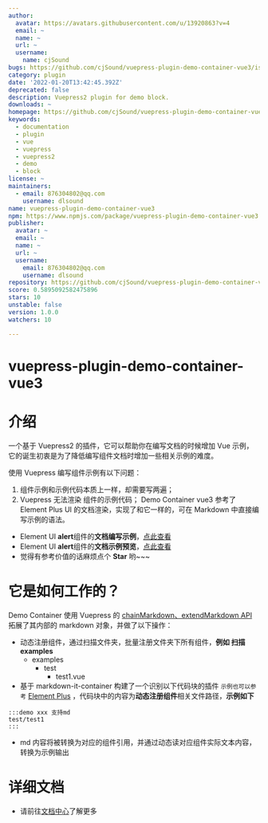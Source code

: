 ```yaml
---
author:
  avatar: https://avatars.githubusercontent.com/u/13920863?v=4
  email: ~
  name: ~
  url: ~
  username:
    name: cjSound
bugs: https://github.com/cjSound/vuepress-plugin-demo-container-vue3/issues
category: plugin
date: '2022-01-20T13:42:45.392Z'
deprecated: false
description: Vuepress2 plugin for demo block.
downloads: ~
homepage: https://github.com/cjSound/vuepress-plugin-demo-container-vue3#readme
keywords:
  - documentation
  - plugin
  - vue
  - vuepress
  - vuepress2
  - demo
  - block
license: ~
maintainers:
  - email: 876304802@qq.com
    username: dlsound
name: vuepress-plugin-demo-container-vue3
npm: https://www.npmjs.com/package/vuepress-plugin-demo-container-vue3
publisher:
  avatar: ~
  email: ~
  name: ~
  url: ~
  username:
    email: 876304802@qq.com
    username: dlsound
repository: https://github.com/cjSound/vuepress-plugin-demo-container-vue3
score: 0.5895092582475896
stars: 10
unstable: false
version: 1.0.0
watchers: 10

---
```


# vuepress-plugin-demo-container-vue3

# 介绍

一个基于 Vuepress2 的插件，它可以帮助你在编写文档的时候增加 Vue 示例，它的诞生初衷是为了降低编写组件文档时增加一些相关示例的难度。

使用 Vuepress 编写组件示例有以下问题：

1. 组件示例和示例代码本质上一样，却需要写两遍；
2. Vuepress 无法渲染 组件的示例代码；
   Demo Container vue3 参考了 Element Plus UI 的文档渲染，实现了和它一样的，可在 Markdown 中直接编写示例的语法。

- Element UI **alert**组件的**文档编写示例**，[点此查看](https://github.com/element-plus/element-plus/blob/dev/docs/en-US/component/alert.md)
- Element UI **alert**组件的**文档示例预览**，[点此查看](https://element-plus.gitee.io/zh-CN/component/alert.html)
- 觉得有参考价值的话麻烦点个 **Star** 哟~~~

# 它是如何工作的？

Demo Container 使用 Vuepress 的 [chainMarkdown、extendMarkdown API](https://vuepress.vuejs.org/zh/plugin/option-api.html#extendmarkdown) 拓展了其内部的 markdown 对象，并做了以下操作：

- 动态注册组件，通过扫描文件夹，批量注册文件夹下所有组件，**例如 扫描 examples**
  - examples
    - test
      - test1.vue
- 基于 markdown-it-container 构建了一个识别以下代码块的插件 `示例也可以参考` [Element Plus](https://github.com/element-plus/element-plus/blob/dev/docs/en-US/component/alert.md) ，代码块中的内容为**动态注册组件**相关文件路径，**示例如下**

```
:::demo xxx 支持md
test/test1
:::
```

- md 内容将被转换为对应的组件引用，并通过动态读对应组件实际文本内容，转换为示例输出

# 详细文档

- 请前往[文档中心](https://www.cjsound.cn/vuepress2-plugin/)了解更多
